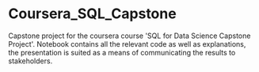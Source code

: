# Coursera_SQL_Capstone
Capstone project for the coursera course 'SQL for Data Science Capstone Project'.
Notebook contains all the relevant code as well as explanations, the presentation is suited as a means of communicating the results to stakeholders. 
